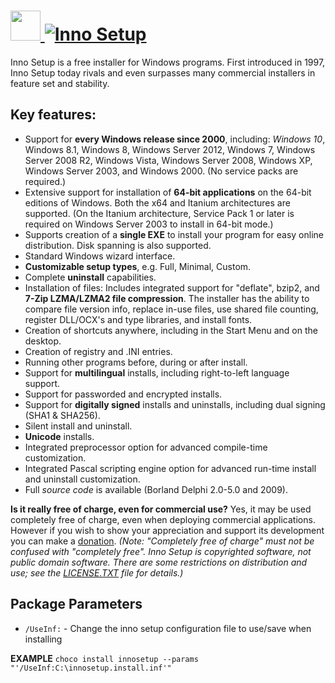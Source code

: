 # [<img src="https://cdn.rawgit.com/AdmiringWorm/chocolatey-packages/0c8c850712fdea352e78af671cf43a9f53160453/icons/innosetup.png" height="48" width="48" /> ![Inno Setup](https://img.shields.io/chocolatey/v/InnoSetup.svg?label=Inno%20Setup&style=for-the-badge)](https://chocolatey.org/packages/InnoSetup)


Inno Setup is a free installer for Windows programs. First introduced in 1997, Inno Setup today rivals and even surpasses many commercial installers in feature set and stability.

## Key features:
* Support for **every Windows release since 2000**, including: *Windows 10*, Windows 8.1, Windows 8, Windows Server 2012, Windows 7, Windows Server 2008 R2, Windows Vista, Windows Server 2008, Windows XP, Windows Server 2003, and Windows 2000. (No service packs are required.)
* Extensive support for installation of **64-bit applications** on the 64-bit editions of Windows. Both the x64 and Itanium architectures are supported. (On the Itanium architecture, Service Pack 1 or later is required on Windows Server 2003 to install in 64-bit mode.)
* Supports creation of a **single EXE** to install your program for easy online distribution. Disk spanning is also supported.
* Standard Windows wizard interface.
* **Customizable setup types**, e.g. Full, Minimal, Custom.
* Complete **uninstall** capabilities.
* Installation of files:
  Includes integrated support for "deflate", bzip2, and **7-Zip LZMA/LZMA2 file compression**. The installer has the ability to compare file version info, replace in-use files, use shared file counting,
  register DLL/OCX's and type libraries, and install fonts.
* Creation of shortcuts anywhere, including in the Start Menu and on the desktop.
* Creation of registry and .INI entries.
* Running other programs before, during or after install.
* Support for **multilingual** installs, including right-to-left language support.
* Support for passworded and encrypted installs.
* Support for **digitally signed** installs and uninstalls, including dual signing (SHA1 & SHA256).
* Silent install and uninstall.
* **Unicode** installs.
* Integrated preprocessor option for advanced compile-time customization.
* Integrated Pascal scripting engine option for advanced run-time install and uninstall customization.
* Full *source code* is available (Borland Delphi 2.0-5.0 and 2009).

**Is it really free of charge, even for commercial use?**
Yes, it may be used completely free of charge, even when deploying commercial applications.
However if you wish to show your appreciation and support its development you can make a [donation](http://www.jrsoftware.org/isdonate.php).
*(Note: "Completely free of charge" must not be confused with "completely free". Inno Setup is copyrighted software, not public domain software.
  There are some restrictions on distribution and use; see the [LICENSE.TXT](http://www.jrsoftware.org/files/is/license.txt) file for details.)*

## Package Parameters
- `/UseInf:` - Change the inno setup configuration file to use/save when installing

**EXAMPLE**
`choco install innosetup --params "'/UseInf:C:\innosetup.install.inf'"`
